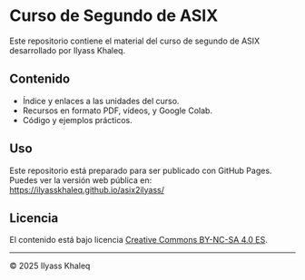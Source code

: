 # Curso de Segundo de ASIX

Este repositorio contiene el material del curso de segundo de ASIX desarrollado por Ilyass Khaleq.

## Contenido

- Índice y enlaces a las unidades del curso.
- Recursos en formato PDF, vídeos, y Google Colab.
- Código y ejemplos prácticos.

## Uso

Este repositorio está preparado para ser publicado con GitHub Pages.  
Puedes ver la versión web pública en:  
https://ilyasskhaleq.github.io/asix2ilyass/

## Licencia

El contenido está bajo licencia [Creative Commons BY-NC-SA 4.0 ES](LICENSE.md).


---

© 2025 Ilyass Khaleq


